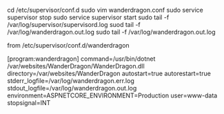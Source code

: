 cd /etc/supervisor/conf.d
sudo vim wanderdragon.conf
sudo service supervisor stop
sudo service supervisor start
sudo tail -f /var/log/supervisor/supervisord.log 
suod tail -f /var/log/wanderdragon.out.log
sudo tail -f /var/log/wanderdragon.out.log


from /etc/supervisor/conf.d/wanderdragon

[program:wanderdragon]
command=/usr/bin/dotnet /var/websites/WanderDragon/WanderDragon.dll
directory=/var/websites/WanderDragon
autostart=true
autorestart=true
stderr_logfile=/var/log/wanderdragon.err.log
stdout_logfile=/var/log/wanderdragon.out.log
environment=ASPNETCORE_ENVIRONMENT=Production
user=www-data
stopsignal=INT
